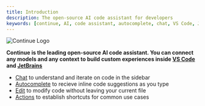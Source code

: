 ```yaml
---
title: Introduction
description: The open-source AI code assistant for developers
keywords: [continue, AI, code assistant, autocomplete, chat, VS Code, JetBrains]
---
```


![Continue Logo](/img/intro.png)

**Continue is the leading open-source AI code assistant. You can connect any models and any context to build custom experiences inside [VS Code](https://marketplace.visualstudio.com/items?itemName=Continue.continue) and [JetBrains](https://plugins.jetbrains.com/plugin/22707-continue-extension)**

- [Chat](/chat/how-to-use-it.md) to understand and iterate on code in the sidebar
- [Autocomplete](/autocomplete/how-to-use-it.md) to recieve inline code suggestions as you type
- [Edit](/edit/how-to-use-it.md) to modify code without leaving your current file
- [Actions](/actions/how-to-use-it.md) to establish shortcuts for common use cases
